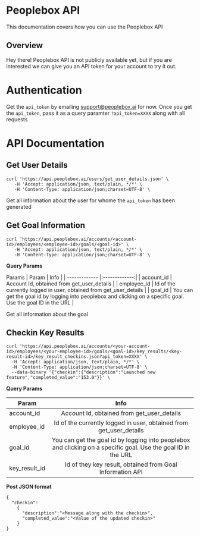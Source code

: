 # Peoplebox API
This documentation covers how you can use the Peoplebox API

## Overview
Hey there! Peoplebox API is not publicly available yet, but if you are interested we can give you an API token for your account to try it out.

# Authentication
Get the `api_token` by emailing support@peoplebox.ai for now. Once you get the `api_token`,  pass it as a query paramter `?api_token=XXXX` along with all requests

# API Documentation

## Get User Details

```
curl 'https://api.peoplebox.ai/users/get_user_details.json' \
   -H 'Accept: application/json, text/plain, */*' \
   -H 'Content-Type: application/json;charset=UTF-8' \
```

Get all information about the user for whome the `api_token` has been generated

## Get Goal Information
```
curl 'https://api.peoplebox.ai/accounts/<account-id>/employees/<employee-id>/goals/<goal-id>' \
   -H 'Accept: application/json, text/plain, */*' \
   -H 'Content-Type: application/json;charset=UTF-8' \
```
**Query Params**

Params
| Param         | Info           |
| ------------- |:-------------:|
| account_id    | Account Id, obtained from get_user_details |
| employee_id   | Id of the currently logged in user, obtained from get_user_details      |
| goal_id | You can get the goal id by logging into peoplebox and clicking on a specific goal. Use the goal ID in the URL |

Get all information about the goal 

## Checkin Key Results

```
curl 'https://api.peoplebox.ai/accounts/<your-account-id>/employees/<your-employee-id>/goals/<goal-id>/key_results/<key-result-id>/key_result_checkins.json?api_token=XXXX' \
  -H 'Accept: application/json, text/plain, */*' \
  -H 'Content-Type: application/json;charset=UTF-8' \
  --data-binary '{"checkin":{"description":"Launched new feature","completed_value":"153.0"}}' \
```

**Query Params**

| Param         | Info           |
| ------------- |:-------------:|
| account_id    | Account Id, obtained from get_user_details |
| employee_id   | Id of the currently logged in user, obtained from get_user_details      |
| goal_id | You can get the goal id by logging into peoplebox and clicking on a specific goal. Use the goal ID in the URL |
| key_result_id| Id of they key result, obtained from Goal Information API |

**Post JSON format**
```
{
  "checkin":
    {
      "description":"<Message along with the checkin>",
      "completed_value":"<Value of the updated checkin>"
    }
}
```
